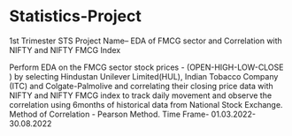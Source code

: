 # Statistics-Project
1st Trimester STS Project
Name– EDA of FMCG sector and Correlation with NIFTY and NIFTY FMCG Index

Perform EDA on the FMCG sector stock prices - (OPEN-HIGH-LOW-CLOSE ) by selecting Hindustan Unilever Limited(HUL), Indian Tobacco Company (ITC) and Colgate-Palmolive and correlating their closing price data with NIFTY and NIFTY FMCG index to track daily movement and observe the correlation using 6months of historical data from National Stock Exchange.
Method of Correlation - Pearson Method.
Time Frame- 01.03.2022-30.08.2022
